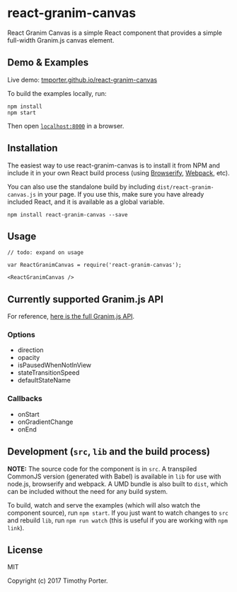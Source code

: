 # react-granim-canvas

React Granim Canvas is a simple React component that provides a simple full-width Granim.js canvas element.


## Demo & Examples

Live demo: [tmporter.github.io/react-granim-canvas](http://tmporter.github.io/react-granim-canvas/)

To build the examples locally, run:

```
npm install
npm start
```

Then open [`localhost:8000`](http://localhost:8000) in a browser.


## Installation

The easiest way to use react-granim-canvas is to install it from NPM and include it in your own React build process (using [Browserify](http://browserify.org), [Webpack](http://webpack.github.io/), etc).

You can also use the standalone build by including `dist/react-granim-canvas.js` in your page. If you use this, make sure you have already included React, and it is available as a global variable.

```
npm install react-granim-canvas --save
```


## Usage

```
// todo: expand on usage
```

```
var ReactGranimCanvas = require('react-granim-canvas');

<ReactGranimCanvas />
```

## Currently supported Granim.js API

For reference, [here is the full Granim.js API](https://sarcadass.github.io/granim.js/api.html).

### Options
* direction
* opacity
* isPausedWhenNotInView
* stateTransitionSpeed
* defaultStateName

### Callbacks
* onStart
* onGradientChange
* onEnd


## Development (`src`, `lib` and the build process)

**NOTE:** The source code for the component is in `src`. A transpiled CommonJS version (generated with Babel) is available in `lib` for use with node.js, browserify and webpack. A UMD bundle is also built to `dist`, which can be included without the need for any build system.

To build, watch and serve the examples (which will also watch the component source), run `npm start`. If you just want to watch changes to `src` and rebuild `lib`, run `npm run watch` (this is useful if you are working with `npm link`).

## License

MIT

Copyright (c) 2017 Timothy Porter.

